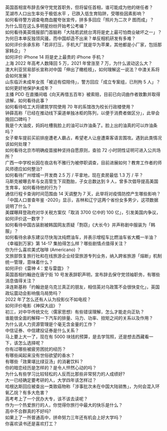 英国首相宣布辞去保守党党首职务，但将留任首相，谁可能成为他的继任者？  
芜湖市人口出生率处于极低水平 ，已跌入低生育陷阱，受哪些因素影响？  
如何看待警方调查电商血腥夸张宣传，拼多多回应「照片为二次 P 图而成」？  
为什么现在这么多明星纷纷开始考公考编？  
如何看待美英情报部门首脑称「大陆若武统台湾将是史上最可怕商业破坏之一」？  
为何日本单反独领风骚，而中国却造不出来？单反相机研发有多难？  
如何评价余承东称「若非打压，手机大厂就是华为苹果，其他都是小厂家，包括那家韩企」？  
如何评价 iPhone 14 将是史上最贵的 iPhone 手机？  
上海 2022 年高考人数降回 5 万，2021 年曾涨至 7 万，为什么波动这么大？  
澳大利亚贸易部长宣称对中国「伸出了橄榄枝」，如何理解这一说法？中澳关系将会如何发展？  
山东临沂未成年女孩「被迫有偿陪侍」，警方回应「成立专案组，已刑拘 5 人」？如何更好地保护未成年？  
主播 PDD 在直播间唱《向天再借五百年》被索赔，目前已向词曲作者致歉并取得谅解，如何看待此事？  
如何看待哈工大将建筑学院使用 70 年的系馆改为校长行政楼使用？  
钟薛高称「已经在推动线下渠道单独冰柜的陈列，以便于消费者做区分」，此举会挽回口碑吗？  
我是个大油皮，妈妈吐槽我脸上的油可以炸油条了。脸上出的油真的可以炸油条吗？  
女子晕车提前买前排座遭老人霸占，希望老人让座遭乘客语言围攻。遇到此类情况该如何处理？  
如何看待北京市明确疫苗接种坚持自愿原则，查验 72 小时阴性证明可进入公共场所？  
广西一中学校长因在夜店有不雅行为被停职调查，目前进展如何？教育工作者的师风师德应如何整治?  
如何看待广州增城一开发商 2.5 万 / 平拿地，现在卖房最低 1.3 万 / 平？  
马斯克被曝去年与女高管生下双胞胎，子女总数达到 9 人，曾多次倡导提高美国生育率，如何看待他的行为？  
通信行程卡查询时间范围由 14 天调整为 7 天，此举将对疫情防控产生哪些影响？  
「中国人口普查年鉴 -2020」显示，吉林和辽宁这两个省份女多男少，这项数据说明了什么？  
美媒曝拜登政府对华关税方案仅「取消 3700 亿中的 100 亿」，引发美国内争议，如何评价这一数字？  
如何看待中国古装剧被韩国网友质疑「剽窃」《大长今》并声称剧中服装为「韩服」？  
如何看待余承东建议尽快淘汰纯燃油车，并表示增程车比燃油车省大概一半油？  
《幸福到万家》第 14-17 集拍得怎么样？哪些剧情点值得关注？  
你为什么喜欢美式咖啡 (Americano) ？  
文旅部恢复旅行社和在线旅游企业经营旅游专列业务，纳入跨省旅游「熔断」机制统一管理，意味着什么？  
如何评价《雷神 4：爱与雷霆》？  
英国首相约翰逊在唐宁街 10 号发表辞职声明，宣布辞去保守党领袖职务，有哪些消息值得关注？  
泽连斯基称「约翰逊是乌克兰真正的朋友，相信英对乌政策不会很快变化」，英国政坛震动会影响俄乌局势吗？  
2022 年了怎么还有人认为投影仪不如电视？  
如何评价电影《神探大战》？  
初三，对中华传统文化（儒家思想）有些错误理解，怎么才能走向正轨？  
谁能很全面的解释一下汽车的排量、马力、功率、扭矩之间的关系以及作用？  
为什么说人力资源管理是个毫无含金量的工作？  
中信证券、中信建投证券是什么关系？  
马上要上大一了，现在有 5000 块钱的预算，是去学驾照，还是想去西藏看一下，该怎么选择呢？  
你有过哪些被疲劳困扰的经历？  
有哪些闻起来没有世俗欲望的香水？  
有哪些「效果堪比绿豆汤」的消暑饮料？  
你的暗恋经历是怎样的？是令人怦然心动的吗？  
为什么有些学习比较轻松的人反而比那些非常努力的人成绩好?  
大一已经确定要考研的人，大学四年该怎样过？  
哈根达斯回应被查出一类致癌物称「涉事批次未在中国大陆销售」，为何会混入环氧乙烷？有多大危害？  
高考考上了一个民办大专，该不该去读呢？  
作为一个热爱旅行的人，你觉得你旅行中最大的快乐是什么？  
高中不合群真的不好吗?  
如果上了一所普通高中，拼命努力三年还有机会上好大学吗？  
你喜欢读书还是喜欢打工？  
